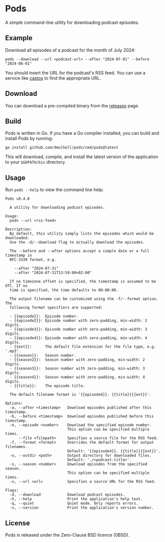 # Pods

[1]: https://castos.com/tools/find-podcast-rss-feed/
[2]: https://github.com/dmulholl/pods/releases


A simple command-line utility for downloading podcast episodes.


## Example

Download all episodes of a podcast for the month of July 2024:

```
pods --download --url <podcast-url> --after "2024-07-01" --before "2024-08-01"
```

You should insert the URL for the podcast's RSS feed.
You can use a service like [castos][1] to find the appropriate URL.


## Download

You can download a pre-compiled binary from the [releases][2] page.


## Build

Pods is written in Go. If you have a Go compiler installed, you can build and install Pods by running:

```
go install github.com/dmulholl/pods/cmd/pods@latest
```

This will download, compile, and install the latest version of the application to your `$GOPATH/bin` directory.


## Usage

Run `pods --help` to view the command line help:

```
Pods v0.4.0

  A utility for downloading podcast episodes.

Usage:
  pods --url <rss-feed>

Description:
  By default, this utility simply lists the episodes which would be downloaded.
  Use the -d/--download flag to actually download the episodes.

  The --before and --after options accept a simple date or a full timestamp in
  RFC-3339 format, e.g.

    --after "2024-07-31"
    --after "2024-07-31T13:59:00+02:00"

  If no timezone offset is specified, the timestamp is assumed to be UTC. If no
  time is specified, the time defaults to 00:00:00.

  The output filename can be customized using the -f/--format option. The
  following format specifiers are supported:

  - {{episode}}:  Episode number.
  - {{episode2}}: Episode number with zero-padding, min-width: 2 digits.
  - {{episode3}}: Episode number with zero-padding, min-width: 3 digits.
  - {{episode4}}: Episode number with zero-padding, min-width: 4 digits.
  - {{ext}}:      The default file extension for the file type, e.g. '.mp3'.
  - {{season}}:   Season number.
  - {{season2}}:  Season number with zero-padding, min-width: 2 digits.
  - {{season3}}:  Season number with zero-padding, min-width: 3 digits.
  - {{season4}}:  Season number with zero-padding, min-width: 4 digits.
  - {{title}}:    The episode title.

  The default filename format is '{{episode4}}. {{title}}{{ext}}'.

Options:
  -a, --after <timestamp>   Download episodes published after this timestamp.
  -b, --before <timestamp>  Download episodes published before this timestamp.
  -e, --episode <number>    Download the specified episode number.
                            This option can be specified multiple times.
      --file <filepath>     Specifies a source file for the RSS feed.
  -f, --format <format>     Overrides the default format for output filenames.
                            Default: '{{episode4}}. {{title}}{{ext}}'.
  -o, --outdir <path>       Output directory for downloaded files.
                            Default: './<podcast-title>'.
  -s, --season <number>     Download episodes from the specified season.
                            This option can be specified multiple times.
  -u, --url <url>           Specifies a source URL for the RSS feed.

Flags:
  -d, --download            Download podcast episodes.
  -h, --help                Print the application's help text.
  -q, --quiet               Quiet mode. Only reports errors.
  -v, --version             Print the application's version number.
```

## License

Pods is released under the Zero-Clause BSD licence (0BSD).
